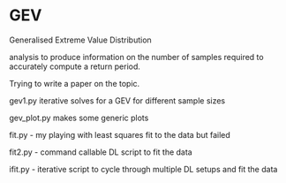 # GEV
Generalised Extreme Value Distribution

analysis to produce information on the number of samples required to
accurately compute a return period.

Trying to write a paper on the topic.

gev1.py   iterative solves for a GEV for different sample sizes

gev_plot.py makes some generic plots

fit.py - my playing with least squares fit to the data but failed

fit2.py - command callable DL script to fit the data

ifit.py - iterative script to cycle through multiple DL setups 
and fit the data



